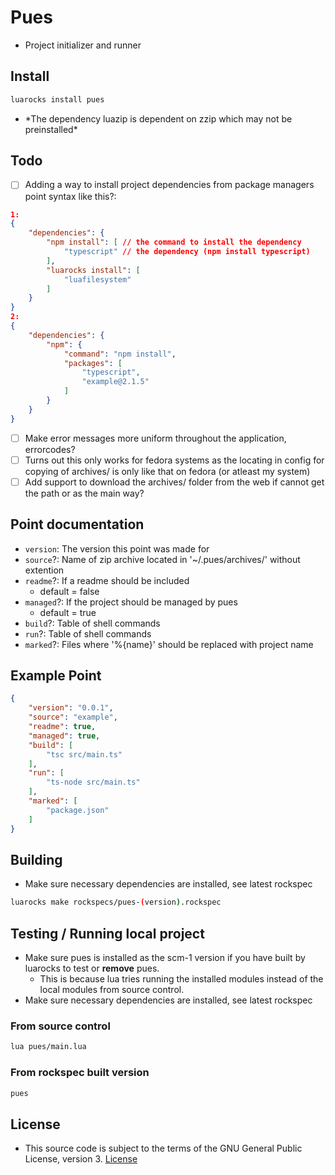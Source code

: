 # Pues
- Project initializer and runner

## Install
```bash
luarocks install pues
```
- \*The dependency luazip is dependent on zzip which may not be preinstalled\*

## Todo
- [ ] Adding a way to install project dependencies from package managers point syntax like this?:
```json
1:
{
    "dependencies": {
        "npm install": [ // the command to install the dependency
            "typescript" // the dependency (npm install typescript)
        ],
        "luarocks install": [
            "luafilesystem"
        ]
    }
}
2:
{
    "dependencies": {
        "npm": {
            "command": "npm install",
            "packages": [
                "typescript",
                "example@2.1.5"
            ]
        }
    }
}
```
- [ ] Make error messages more uniform throughout the application, errorcodes?
- [ ] Turns out this only works for fedora systems as the locating in config for copying of archives/ is only like that on fedora (or atleast my system)
- [ ] Add support to download the archives/ folder from the web if cannot get the path or as the main way?

## Point documentation
- `version`: The version this point was made for
- `source`?: Name of zip archive located in '~/.pues/archives/' without extention
- `readme`?: If a readme should be included
    - default = false
- `managed`?: If the project should be managed by pues
    - default = true
- `build`?: Table of shell commands
- `run`?: Table of shell commands
- `marked`?: Files where '%{name}' should be replaced with project name

## Example Point
```json
{
    "version": "0.0.1",
    "source": "example",
    "readme": true,
    "managed": true,
    "build": [
        "tsc src/main.ts"
    ],
    "run": [
        "ts-node src/main.ts"
    ],
    "marked": [
        "package.json"
    ]
}
```

## Building
- Make sure necessary dependencies are installed, see latest rockspec
```bash
luarocks make rockspecs/pues-(version).rockspec
```


## Testing / Running local project
- Make sure pues is installed as the scm-1 version if you have built by luarocks to test or **remove** pues.
    - This is because lua tries running the installed modules instead of the local modules from source control.
- Make sure necessary dependencies are installed, see latest rockspec

### From source control
```bash
lua pues/main.lua
```

### From rockspec built version
```bash
pues
```
## License
- This source code is subject to the terms of the GNU General Public License, version 3. [License](./LICENSE.md)

